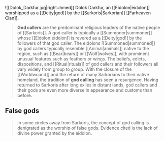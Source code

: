 ![[Dolok_Darkfur.jpg|right+hmed]] 
 Dolok Darkfur, an [[Eidolon|eidolon]] worshipped as a [[Deity|god]] by the [[Sarkoris|Sarkorian]] [[Farheaven Clan]].
> **God callers** are the predominant religious leaders of the native people of [[Sarkoris]]. A god caller is typically a [[Summoner|summoner]] whose [[Eidolon|eidolon]] is revered as a [[Deity|god]] by the followers of that god caller. The eidolons [[Summoned|summoned]] by god callers typically resemble [[Animal|animals]] native to the region, such as [[Bear|bears]] or [[Wolf|wolves]], with prominent unusual features such as feathers or wings. The beliefs, edicts, dispositions, and [[Ritual|rituals]] of god callers and their followers all vary widely from group to group.
> With the closure of the [[Worldwound]] and the return of many Sarkorians to their native homeland, the tradition of **god calling** has seen a resurgence. Having returned to Sarkoris after long exiles in distant lands, god callers and their gods are even more diverse in appearance and customs than before.


## False gods

> In some circles away from Sarkoris, the concept of god calling is denigrated as the worship of false gods. Evidence cited is the lack of divine power granted by the eidolon.







